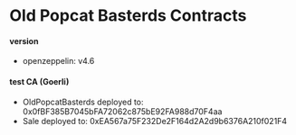 # Old Popcat Basterds Contracts

#### version
- openzeppelin: v4.6


#### test CA (Goerli)
- OldPopcatBasterds deployed to: 0x0fBF385B7045bFA72062c875bE92FA988d70F4aa
- Sale deployed to: 0xEA567a75F232De2F164d2A2d9b6376A210f021F4